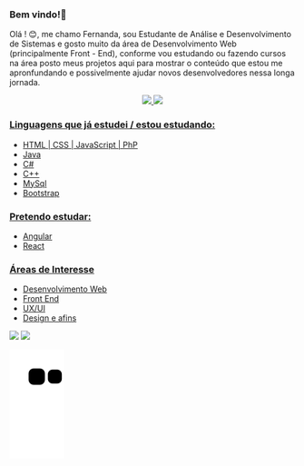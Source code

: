 ### Bem vindo!👋

Olá ! :blush:, me chamo Fernanda, sou Estudante de Análise e Desenvolvimento de Sistemas e gosto muito da área de Desenvolvimento Web (principalmente Front - End), conforme vou estudando ou fazendo cursos na área posto meus projetos aqui para mostrar o conteúdo que estou me apronfundando e possivelmente ajudar novos desenvolvedores nessa longa jornada.

<div align="center">
  <a href="https://github.com/nandacruz">
  <img height="180em" src="https://github-readme-stats.vercel.app/api?username=nandacruz&show_icons=true&theme=radical&include_all_commits=true&count_private=true"/>
  <img height="180em" src="https://github-readme-stats.vercel.app/api/top-langs/?username=nandacruz&layout=compact&langs_count=7&theme=radical"/>
</div>
  
<h3>Linguagens que já estudei / estou estudando:</h3>

- HTML | CSS | JavaScript | PhP
- Java
- C#
- C++
- MySql
- Bootstrap

<h3>Pretendo estudar:</h3>

- Angular
- React

<h3>Áreas de Interesse</h3>

- Desenvolvimento Web
- Front End
- UX/UI
- Design e afins


<div>
  <a href = "mailto:fernanda.moura.cruz98@gmail.com"><img src="https://img.shields.io/badge/-Gmail-%23333?style=for-the-badge&logo=gmail&logoColor=white" target="_blank"></a>
  <a href="https://www.linkedin.com/in/fernandadmc/" target="_blank"><img src="https://img.shields.io/badge/-LinkedIn-%230077B5?style=for-the-badge&logo=linkedin&logoColor=white" target="_blank"></a> 
 
  ![Snake animation](https://github.com/nandacruz/nandacruz/blob/output/github-contribution-grid-snake.svg)
</div>
 
<!--
**nandacruz/nandacruz** is a ✨ _special_ ✨ repository because its `README.md` (this file) appears on your GitHub profile.




Here are some ideas to get you started:

- 🔭 I’m currently working on ...
- 🌱 I’m currently learning ...
- 👯 I’m looking to collaborate on ...
- 🤔 I’m looking for help with ...
- 💬 Ask me about ...
- 📫 How to reach me: ...
- 😄 Pronouns: ...
- ⚡ Fun fact: ...
-->
